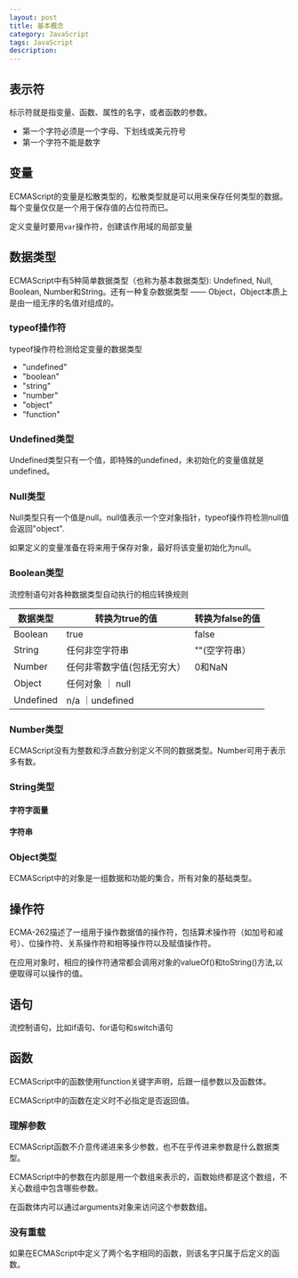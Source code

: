 ```yaml
---
layout: post
title: 基本概念
category: JavaScript
tags: JavaScript
description: 
---
```

## 表示符

标示符就是指变量、函数、属性的名字，或者函数的参数。

- 第一个字符必须是一个字母、下划线或美元符号
- 第一个字符不能是数字

## 变量

ECMAScript的变量是松散类型的，松散类型就是可以用来保存任何类型的数据。每个变量仅仅是一个用于保存值的占位符而已。

定义变量时要用`var`操作符，创建该作用域的局部变量

## 数据类型

ECMAScript中有5种简单数据类型（也称为基本数据类型): Undefined, Null, Boolean, Number和String。还有一种复杂数据类型 —— Object，Object本质上是由一组无序的名值对组成的。

### typeof操作符

typeof操作符检测给定变量的数据类型

- "undefined"
- "boolean"
- "string"
- "number"
- "object"
- "function"

### Undefined类型

Undefined类型只有一个值，即特殊的undefined，未初始化的变量值就是undefined。

### Null类型

Null类型只有一个值是null。null值表示一个空对象指针，typeof操作符检测null值会返回"object".

如果定义的变量准备在将来用于保存对象，最好将该变量初始化为null。

### Boolean类型

流控制语句对各种数据类型自动执行的相应转换规则

  数据类型   |转换为true的值 | 转换为false的值
------------ | ------------- | ------------
 Boolean     | true          | false
 String      | 任何非空字符串| ""(空字符串）
 Number      | 任何非零数字值(包括无穷大）| 0和NaN
 Object      | 任何对象      ｜ null
 Undefined   | n/a           ｜undefined

### Number类型

ECMAScript没有为整数和浮点数分别定义不同的数据类型。Number可用于表示多有数。

### String类型

#### 字符字面量

#### 字符串

### Object类型

ECMAScript中的对象是一组数据和功能的集合，所有对象的基础类型。

## 操作符

ECMA-262描述了一组用于操作数据值的操作符，包括算术操作符（如加号和减号）、位操作符、关系操作符和相等操作符以及赋值操作符。

在应用对象时，相应的操作符通常都会调用对象的valueOf()和toString()方法,以便取得可以操作的值。

## 语句

流控制语句，比如if语句、for语句和switch语句

## 函数

ECMAScript中的函数使用function关键字声明，后跟一组参数以及函数体。

ECMAScript中的函数在定义时不必指定是否返回值。

### 理解参数

ECMAScript函数不介意传递进来多少参数，也不在乎传进来参数是什么数据类型。

ECMAScript中的参数在内部是用一个数组来表示的，函数始终都是这个数组，不关心数组中包含哪些参数。

在函数体内可以通过arguments对象来访问这个参数数组。

### 没有重载

如果在ECMAScript中定义了两个名字相同的函数，则该名字只属于后定义的函数。



    

